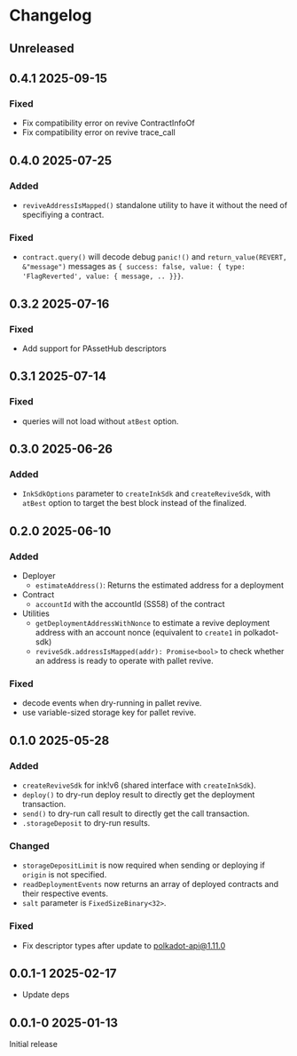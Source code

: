 # Changelog

## Unreleased

## 0.4.1 2025-09-15

### Fixed

- Fix compatibility error on revive ContractInfoOf
- Fix compatibility error on revive trace_call

## 0.4.0 2025-07-25

### Added

- `reviveAddressIsMapped()` standalone utility to have it without the need of specifiying a contract.

### Fixed

- `contract.query()` will decode debug `panic!()` and `return_value(REVERT, &"message")` messages as `{ success: false, value: { type: 'FlagReverted', value: { message, .. }}}`.

## 0.3.2 2025-07-16

### Fixed

- Add support for PAssetHub descriptors

## 0.3.1 2025-07-14

### Fixed

- queries will not load without `atBest` option.

## 0.3.0 2025-06-26

### Added

- `InkSdkOptions` parameter to `createInkSdk` and `createReviveSdk`, with `atBest` option to target the best block instead of the finalized.

## 0.2.0 2025-06-10

### Added

- Deployer
  - `estimateAddress()`: Returns the estimated address for a deployment
- Contract
  - `accountId` with the accountId (SS58) of the contract
- Utilities
  - `getDeploymentAddressWithNonce` to estimate a revive deployment address with an account nonce (equivalent to `create1` in polkadot-sdk)
  - `reviveSdk.addressIsMapped(addr): Promise<bool>` to check whether an address is ready to operate with pallet revive.

### Fixed

- decode events when dry-running in pallet revive.
- use variable-sized storage key for pallet revive.

## 0.1.0 2025-05-28

### Added

- `createReviveSdk` for ink!v6 (shared interface with `createInkSdk`).
- `deploy()` to dry-run deploy result to directly get the deployment transaction.
- `send()` to dry-run call result to directly get the call transaction.
- `.storageDeposit` to dry-run results.

### Changed

- `storageDepositLimit` is now required when sending or deploying if `origin` is not specified.
- `readDeploymentEvents` now returns an array of deployed contracts and their respective events.
- `salt` parameter is `FixedSizeBinary<32>`.

### Fixed

- Fix descriptor types after update to polkadot-api@1.11.0

## 0.0.1-1 2025-02-17

- Update deps

## 0.0.1-0 2025-01-13

Initial release
